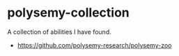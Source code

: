 # polysemy-collection
A collection of abilities I have found.

- https://github.com/polysemy-research/polysemy-zoo
